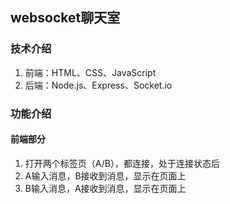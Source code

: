 ## websocket聊天室
### 技术介绍
1. 前端：HTML、CSS、JavaScript
2. 后端：Node.js、Express、Socket.io

### 功能介绍
#### 前端部分
1.  打开两个标签页（A/B），都连接，处于连接状态后
2. A输入消息，B接收到消息，显示在页面上
3. B输入消息，A接收到消息，显示在页面上
